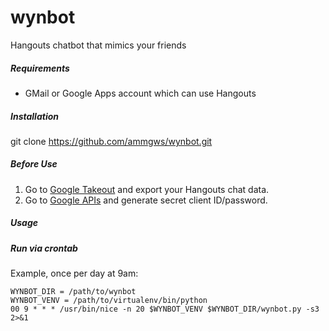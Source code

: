 # wynbot
Hangouts chatbot that mimics your friends

##### Requirements
* GMail or Google Apps account which can use Hangouts

##### Installation
git clone https://github.com/ammgws/wynbot.git

##### Before Use
1. Go to [Google Takeout](https://takeout.google.com/settings/takeout) and export your Hangouts chat data.
2. Go to [Google APIs](https://console.developers.google.com/apis/) and generate secret client ID/password.

##### Usage


##### Run via crontab
Example, once per day at 9am:
```
WYNBOT_DIR = /path/to/wynbot
WYNBOT_VENV = /path/to/virtualenv/bin/python
00 9 * * * /usr/bin/nice -n 20 $WYNBOT_VENV $WYNBOT_DIR/wynbot.py -s3 2>&1
```
